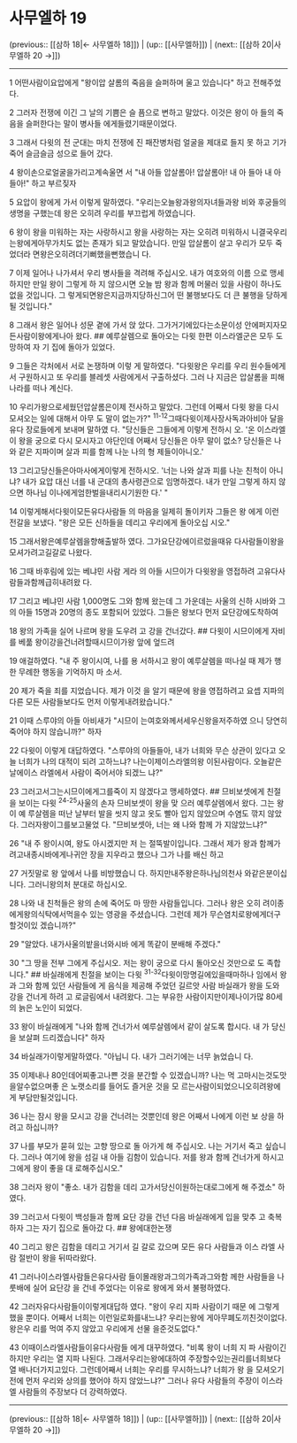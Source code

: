 # 사무엘하 19

(previous:: [[삼하 18|← 사무엘하 18]]) | (up:: [[사무엘하]]) | (next:: [[삼하 20|사무엘하 20 →]])

***




1 
어떤사람이요압에게 "왕이압 살롬의 죽음을 슬퍼하며 울고 있습니다" 하고 전해주었다. 



2 
그러자 전쟁에 이긴 그 날의 기쁨은 슬 픔으로 변하고 말았다. 이것은 왕이 아 들의 죽음을 슬퍼한다는 말이 병사들 에게들렸기때문이었다. 



3 
그래서 다윗의 전 군대는 마치 전쟁에 진 패잔병처럼 얼굴을 제대로 들지 못 하고 기가 죽어 슬금슬금 성으로 들어 갔다. 



4 
왕이손으로얼굴을가리고계속울면 서 "내 아들 압살롬아! 압살롬아! 내 아 들아 내 아들아!" 하고 부르짖자 



5 
요압이 왕에게 가서 이렇게 말하였다. "우리는오늘왕과왕의자녀들과왕 비와 후궁들의 생명을 구했는데 왕은 오히려 우리를 부끄럽게 하였습니다. 



6 
왕이 왕을 미워하는 자는 사랑하시고 왕을 사랑하는 자는 오히려 미워하시 니결국우리는왕에게아무가치도 없는 존재가 되고 말았습니다. 만일 압살롬이 살고 우리가 모두 죽었더라 면왕은오히려더기뻐했을뻔했습니 다. 



7 
이제 일어나 나가셔서 우리 병사들을 격려해 주십시오. 내가 여호와의 이름 으로 맹세하지만 만일 왕이 그렇게 하 지 않으시면 오늘 밤 왕과 함께 머물러 있을 사람이 하나도 없을 것입니다. 그 렇게되면왕은지금까지당하신그어 떤 불행보다도 더 큰 불행을 당하게 될 것입니다." 



8 
그래서 왕은 일어나 성문 곁에 가서 앉 았다. 그가거기에있다는소문이성 안에퍼지자모든사람이왕에게나아 왔다. ## 예루살렘으로 돌아오는 다윗 한편 이스라엘군은 모두 도망하여 자 기 집에 돌아가 있었다. 



9 
그들은 각처에서 서로 논쟁하며 이렇 게 말하였다. "다윗왕은 우리를 우리 원수들에게서 구원하시고 또 우리를 블레셋 사람에게서 구출하셨다. 그러 나 지금은 압살롬을 피해 나라를 떠나 계신다. 



10 
우리가왕으로세웠던압살롬은이제 전사하고 말았다. 그런데 어째서 다윗 왕을 다시 모셔오는 일에 대해서 아무 도 말이 없는가?" <sup class="versenum">11-12</sup>그때다윗이제사장사독과아비아 달을 유다 장로들에게 보내며 말하였 다. "당신들은 그들에게 이렇게 전하시 오. '온 이스라엘이 왕을 궁으로 다시 모시자고 야단인데 어째서 당신들은 아무 말이 없소? 당신들은 나와 같은 지파이며 살과 피를 함께 나눈 나의 형 제들이아니오.' 



13 
그리고당신들은아마사에게이렇게 전하시오. '너는 나와 살과 피를 나눈 친척이 아니냐? 내가 요압 대신 너를 내 군대의 총사령관으로 임명하겠다. 내가 만일 그렇게 하지 않으면 하나님 이나에게엄한벌을내리시기원한 다.' " 



14 
이렇게해서다윗이모든유다사람들 의 마음을 일제히 돌이키자 그들은 왕 에게 이런 전갈을 보냈다. "왕은 모든 신하들을 데리고 우리에게 돌아오십 시오." 



15 
그래서왕은예루살렘을향해출발하 였다. 그가요단강에이르렀을때유 다사람들이왕을모셔가려고길갈로 나왔다. 



16 
그때 바후림에 있는 베냐민 사람 게라 의 아들 시므이가 다윗왕을 영접하려 고유다사람들과함께급히내려왔 다. 



17 
그리고 베냐민 사람 1,000명도 그와 함께 왔는데 그 가운데는 사울의 신하 시바와 그의 아들 15명과 20명의 종도 포함되어 있었다. 그들은 왕보다 먼저 요단강에도착하여 



18 
왕의 가족을 실어 나르며 왕을 도우려 고 강을 건너갔다. ## 다윗이 시므이에게 자비를 베풂 왕이강을건너려할때시므이가왕 앞에 엎드려 



19 
애걸하였다. "내 주 왕이시여, 나를 용 서하시고 왕이 예루살렘을 떠나실 때 제가 행한 무례한 행동을 기억하지 마 소서. 



20 
제가 죽을 죄를 지었습니다. 제가 이것 을 알기 때문에 왕을 영접하려고 요셉 지파의 다른 모든 사람들보다도 먼저 이렇게내려왔습니다." 



21 
이때 스루야의 아들 아비새가 "시므이 는여호와께서세우신왕을저주하였 으니 당연히 죽어야 하지 않습니까?" 하자 



22 
다윗이 이렇게 대답하였다. "스루야의 아들들아, 내가 너희와 무슨 상관이 있다고 오늘 너희가 나의 대적이 되려 고하느냐? 나는이제이스라엘의왕 이된사람이다. 오늘같은날에이스 라엘에서 사람이 죽어서야 되겠느 냐?" 



23 
그러고서그는시므이에게그를죽이 지 않겠다고 맹세하였다. ## 므비보셋에게 친절을 보이는 다윗 <sup class="versenum">24-25</sup>사울의 손자 므비보셋이 왕을 맞 으러 예루살렘에서 왔다. 그는 왕이 예 루살렘을 떠난 날부터 발을 씻지 않고 옷도 빨아 입지 않았으며 수염도 깎지 않았다. 그러자왕이그를보고물었 다. "므비보셋아, 너는 왜 나와 함께 가 지않았느냐?" 



26 
"내 주 왕이시여, 왕도 아시겠지만 저 는 절뚝발이입니다. 그래서 제가 왕과 함께가려고내종시바에게나귀안 장을 지우라고 했으나 그가 나를 배신 하고 



27 
거짓말로 왕 앞에서 나를 비방했습니 다. 하지만내주왕은하나님의천사 와같은분이십니다. 그러니왕의처 분대로 하십시오. 



28 
나와 내 친척들은 왕의 손에 죽어도 마 땅한 사람들입니다. 그러나 왕은 오히 려이종에게왕의식탁에서먹을수 있는 영광을 주셨습니다. 그런데 제가 무슨염치로왕에게더구할것이있 겠습니까?" 



29 
"알았다. 내가사울의밭을너와시바 에게 똑같이 분배해 주겠다." 



30 
"그 땅을 전부 그에게 주십시오. 저는 왕이 궁으로 다시 돌아오신 것만으로 도 족합니다." ## 바실래에게 친절을 보이는 다윗 <sup class="versenum">31-32</sup>다윗이망명길에있을때마하나 임에서 왕과 그와 함께 있던 사람들에 게 음식을 제공해 주었던 길르앗 사람 바실래가 왕을 도와 강을 건너게 하려 고 로글림에서 내려왔다. 그는 부유한 사람이지만이제나이가많 80세의 늙은 노인이 되었다. 



33 
왕이 바실래에게 "나와 함께 건너가서 예루살렘에서 같이 살도록 합시다. 내 가 당신을 보살펴 드리겠습니다" 하자 



34 
바실래가이렇게말하였다. "아닙니 다. 내가 그러기에는 너무 늙었습니 다. 



35 
이제내나 80인데어찌좋고나쁜 것을 분간할 수 있겠습니까? 나는 먹 고마시는것도맛을알수없으며좋 은 노랫소리를 들어도 즐거운 것을 모 르는사람이되었으니오히려왕에게 부담만될것입니다. 



36 
나는 잠시 왕을 모시고 강을 건너려는 것뿐인데 왕은 어째서 나에게 이런 보 상을 하려고 하십니까? 



37 
나를 부모가 묻혀 있는 고향 땅으로 돌 아가게 해 주십시오. 나는 거기서 죽고 싶습니다. 그러나 여기에 왕을 섬길 내 아들 김함이 있습니다. 저를 왕과 함께 건너가게 하시고 그에게 왕이 좋을 대 로해주십시오." 



38 
그러자 왕이 "좋소. 내가 김함을 데리 고가서당신이원하는대로그에게 해 주겠소" 하였다. 



39 
그러고서 다윗이 백성들과 함께 요단 강을 건넌 다음 바실래에게 입을 맞추 고 축복하자 그는 자기 집으로 돌아갔 다. ## 왕에대한논쟁 



40 
그리고 왕은 김함을 데리고 거기서 길 갈로 갔으며 모든 유다 사람들과 이스 라엘 사람 절반이 왕을 뒤따라왔다. 



41 
그러나이스라엘사람들은유다사람 들이몰래왕과그의가족과그와함 께한 사람들을 나룻배에 실어 요단강 을 건네 주었다는 이유로 왕에게 와서 불평하였다. 



42 
그러자유다사람들이이렇게대답하 였다. "왕이 우리 지파 사람이기 때문 에 그렇게 했을 뿐이다. 어째서 너희는 이런일로화를내느냐? 우리는왕에 게아무폐도끼친것이없다. 왕은우 리를 먹여 주지 않았고 우리에게 선물 을준것도없다." 



43 
이때이스라엘사람들이유다사람들 에게 대꾸하였다. "비록 왕이 너희 지 파 사람이긴 하지만 우리는 열 지파 나된다. 그래서우리는왕에대하여 주장할수있는권리를너희보다열 배나더가지고있다. 그런데어째서 너희는 우리를 무시하느냐? 너희가 왕 을 모셔오기 전에 먼저 우리와 상의를 했어야 하지 않았느냐?" 그러나 유다 사람들의 주장이 이스라엘 사람들의 주장보다 더 강력하였다.

***

(previous:: [[삼하 18|← 사무엘하 18]]) | (up:: [[사무엘하]]) | (next:: [[삼하 20|사무엘하 20 →]])
